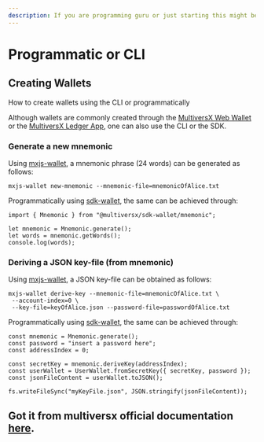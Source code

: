 ```yaml
---
description: If you are programming guru or just starting this might be of your interest.
---
```


# Programmatic or CLI

## Creating Wallets

How to create wallets using the CLI or programmatically

Although wallets are commonly created through the [MultiversX Web Wallet](https://wallet.multiversx.com/) or the [MultiversX Ledger App](https://docs.multiversx.com/wallet/ledger), one can also use the CLI or the SDK.

### **Generate a new mnemonic**[​](https://docs.multiversx.com/developers/creating-wallets/#generate-a-new-mnemonic) <a href="#generate-a-new-mnemonic" id="generate-a-new-mnemonic"></a>

Using [mxjs-wallet](https://www.npmjs.com/package/@multiversx/sdk-wallet-cli), a mnemonic phrase (24 words) can be generated as follows:

```
mxjs-wallet new-mnemonic --mnemonic-file=mnemonicOfAlice.txt
```

Programmatically using [sdk-wallet](https://www.npmjs.com/package/@multiversx/sdk-wallet), the same can be achieved through:

```
import { Mnemonic } from "@multiversx/sdk-wallet/mnemonic";

let mnemonic = Mnemonic.generate();
let words = mnemonic.getWords();
console.log(words);
```

### **Deriving a JSON key-file (from mnemonic)**[​](https://docs.multiversx.com/developers/creating-wallets/#deriving-a-json-key-file-from-mnemonic) <a href="#deriving-a-json-key-file-from-mnemonic" id="deriving-a-json-key-file-from-mnemonic"></a>

Using [mxjs-wallet](https://www.npmjs.com/package/@multiversx/sdk-wallet-cli), a JSON key-file can be obtained as follows:

```
mxjs-wallet derive-key --mnemonic-file=mnemonicOfAlice.txt \
 --account-index=0 \
 --key-file=keyOfAlice.json --password-file=passwordOfAlice.txt
```

Programmatically using [sdk-wallet](https://www.npmjs.com/package/@multiversx/sdk-wallet), the same can be achieved through:

```
const mnemonic = Mnemonic.generate();
const password = "insert a password here";
const addressIndex = 0;

const secretKey = mnemonic.deriveKey(addressIndex);
const userWallet = UserWallet.fromSecretKey({ secretKey, password });
const jsonFileContent = userWallet.toJSON();

fs.writeFileSync("myKeyFile.json", JSON.stringify(jsonFileContent));
```

## Got it from multiversx official documentation [here](https://docs.multiversx.com/developers/creating-wallets/).
